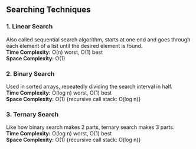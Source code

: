 ## Searching Techniques

### 1. Linear Search
Also called sequential search algorithm, starts at one end and goes through each element of a list until the desired element is found.  
**Time Complexity:** O(n) worst, O(1) best  
**Space Complexity:** O(1) 

### 2. Binary Search
Used in sorted arrays, repeatedly dividing the search interval in half.  
**Time Complexity:** O(log n) worst, O(1) best  
**Space Complexity:** O(1) {recursive call stack: O(log n)}

### 3. Ternary Search
Like how binary search makes 2 parts, ternary search makes 3 parts.  
**Time Complexity:** O(log n) worst, O(1) best  
**Space Complexity:** O(1) {recursive call stack: O(log n)}